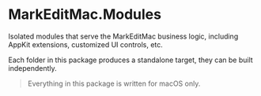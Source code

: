# MarkEditMac.Modules

Isolated modules that serve the MarkEditMac business logic, including AppKit extensions, customized UI controls, etc.

Each folder in this package produces a standalone target, they can be built independently.

> Everything in this package is written for macOS only.